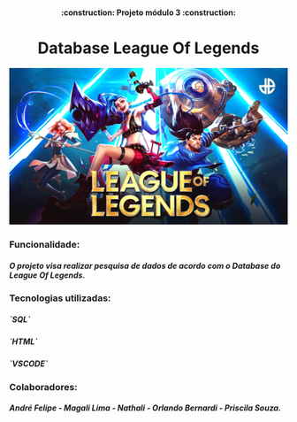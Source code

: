 <h4 align="center"> 
    :construction:  Projeto módulo 3  :construction:
</h4>
<h1 align="center"> Database League Of Legends </h1>
<img src="./img/lol.jpg">
<h3>Funcionalidade:</h3>
<h5>O projeto visa realizar pesquisa de dados de acordo com o Database do League Of Legends.</h5>
<h3>Tecnologias utilizadas:</h3>
<h5>`SQL`</h5>
<h5>`HTML`</h5>
<h5>`VSCODE`</h5>
<h3>Colaboradores:</h3>
<h5>André Felipe - Magali Lima - Nathali - Orlando Bernardi - Priscila Souza. </h5>
